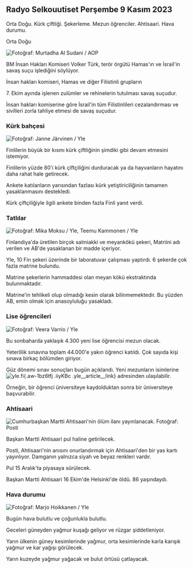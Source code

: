 ## Radyo Selkouutiset Perşembe 9 Kasım 2023

Orta Doğu. Kürk çiftliği. Şekerleme. Mezun öğrenciler. Ahtisaari. Hava durumu.

Orta Doğu

![ Fotoğraf: Murtadha Al Sudani / AOP](https://images.cdn.yle.fi/image/upload/c_crop,h_3078,w_5472,x_0,y_570/ar_1.77777777777777777,c_fill,g_faces,h_675,w_1200/dpr_1.0/q_auto:eco/f_auto/fl_lossy/v1699096585/39-11958306546279b91a3b)

BM İnsan Hakları Komiseri Volker Türk, terör örgütü Hamas'ın ve İsrail'in savaş suçu işlediğini söylüyor.

İnsan hakları komiseri, Hamas ve diğer Filistinli grupların

7\. Ekim ayında işlenen zulümler ve rehinelerin tutulması savaş suçudur.

İnsan hakları komiserine göre İsrail'in tüm Filistinlileri cezalandırması ve sivilleri zorla tahliye etmesi de savaş suçudur.

### Kürk bahçesi

![ Fotoğraf: Janne Järvinen / Yle](https://images.cdn.yle.fi/image/upload/c_crop,h_4024,w_7154,x_3,y_757/ar_1.77777777777777777,c_fill,g_faces,h_675,w_1200/dpr_1.0/q_auto:eco/f_auto/fl_lossy/v1696520411/39-1181991651ed3e183fc7)

Finlilerin büyük bir kısmı kürk çiftliğinin şimdiki gibi devam etmesini istemiyor.

Finlilerin yüzde 80'i kürk çiftçiliğini durduracak ya da hayvanların hayatını daha rahat hale getirecek.

Ankete katılanların yarısından fazlası kürk yetiştiriciliğinin tamamen yasaklanmasını destekledi.

Kürk çiftçiliğiyle ilgili ankete binden fazla Finli yanıt verdi.

### Tatlılar

![ Fotoğraf: Mika Moksu / Yle, Teemu Kammonen / Yle](https://images.cdn.yle.fi/image/upload/c_crop,h_1814,w_3217,x_0,y_0/ar_1.7777777777777777,c_fill,g_faces,h_675,w_1200/dpr_1.0/q_auto:eco/f_auto/fl_lossy/v1699517933/39-1197951654c95aa03257)

Finlandiya'da üretilen birçok salmiakki ve meyankökü şekeri, Matriini adı verilen ve AB'de yasaklanan bir madde içeriyor.

Yle, 10 Fin şekeri üzerinde bir laboratuvar çalışması yaptırdı. 6 şekerde çok fazla matrine bulundu.

Matrine şekerlerin hammaddesi olan meyan kökü ekstraktında bulunmaktadır.

Matrine'in tehlikeli olup olmadığı kesin olarak bilinmemektedir. Bu yüzden AB, emin olmak için anasoyluluğu yasakladı.

### Lise öğrencileri

![ Fotoğraf: Veera Varrio / Yle](https://images.cdn.yle.fi/image/upload/c_crop,h_1080,w_1919,x_0,y_0/ar_1.7777777777777777,c_fill,g_faces,h_675,w_1200/dpr_1.0/q_auto:eco/f_auto/fl_lossy/v1699354150/39-11968216549e8120dbd8)

Bu sonbaharda yaklaşık 4.300 yeni lise öğrencisi mezun olacak.

Yeterlilik sınavına toplam 44.000'e yakın öğrenci katıldı. Çok sayıda kişi sınava birkaç bölümden giriyor.

Güz dönemi sınav sonuçları bugün açıklandı. Yeni mezunların isimlerine![yle.fi](https://yle.fi/a/74-20057938){.aw-1bz6tfj .iiyKBc .yle__article__link} adresinden ulaşılabilir.

Örneğin, bir öğrenci üniversiteye kaydolduktan sonra bir üniversiteye başvurabilir.

### Ahtisaari

![Cumhurbaşkan Martti Ahtisaari'nin ölüm ilanı yayınlanacak. Fotoğraf: Posti](https://images.cdn.yle.fi/image/upload/c_crop,h_839,w_1497,x_0,y_0/ar_1.777777777777777,c_fill,g_faces,h_675,w_1200/dpr_1.0/q_auto:eco/f_auto/fl_lossy/v1699530416/39-1198123654cc6189c3ab)

Başkan Martti Ahtisaari pul haline getirilecek.

Posti, Ahtisaari'nin anısını onurlandırmak için Ahtisaari'den bir yas kartı yayınlıyor. Damganın yalnızca siyah ve beyaz renkleri vardır.

Pul 15 Aralık'ta piyasaya sürülecek.

Başkan Martti Ahtisaari 16 Ekim'de Helsinki'de öldü. 86 yaşındaydı.

### Hava durumu

![ Fotoğraf: Marjo Hoikkanen / Yle](https://images.cdn.yle.fi/image/upload/c_crop,h_1080,w_1919,x_0,y_0/ar_1.7777777777777777,c_fill,g_faces,h_675,w_1200/dpr_1.0/q_auto:eco/f_auto/fl_lossy/v1699507570/39-1197896654c6d10b133e)

Bugün hava bulutlu ve çoğunlukla bulutlu.

Geceleri güneyden yağmur kuşağı geliyor ve rüzgar şiddetleniyor.

Yarın ülkenin güney kesimlerinde yağmur, orta kesimlerinde karla karışık yağmur ve kar yağışı görülecek.

Yarın kuzeyde yağmur yağacak ve bulut örtüsü çatlayacak.